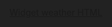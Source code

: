 <!DOCTYPE html>
<html lang="en">
<head>
  <meta charset="UTF-8" />
  <meta name="viewport" content="width=device-width, initial-scale=1.0" />
  <title>Full Screen Centered Weather Widget</title>
  <style>
    html, body {
      margin: 0;
      padding: 0;
      height: 100%;
      width: 100%;
      background: #222;
      display: flex;
      align-items: center;
      justify-content: center;
    }
    #ww_527aa936a9ba0 {
      width: 100%;
      max-width: 1200px; /* 可依需求調整最大寬度 */
      height: 100%;
      max-height: 800px; /* 可依需求調整最大高度 */
    }
    @media (max-width: 768px) {
      #ww_527aa936a9ba0 {
        max-width: 100%;
        max-height: 100%;
      }
    }
  </style>
</head>
<body>
  <div id="ww_527aa936a9ba0" v='1.3' loc='auto' a='{"t":"horizontal","lang":"en","sl_lpl":1,"ids":["wl9238"],"font":"Arial","sl_ics":"one_a","sl_sot":"celsius","cl_bkg":"image","cl_font":"#FFFFFF","cl_cloud":"#FFFFFF","cl_persp":"#81D4FA","cl_sun":"#FFC107","cl_moon":"#FFC107","cl_thund":"#FF5722"}'>
    <a href="https://weatherwidget.org/" id="ww_527aa936a9ba0_u" target="_blank">Widget weather HTML</a>
  </div>
  <script async src="https://app3.weatherwidget.org/js/?id=ww_527aa936a9ba0"></script>
</body>
</html>
